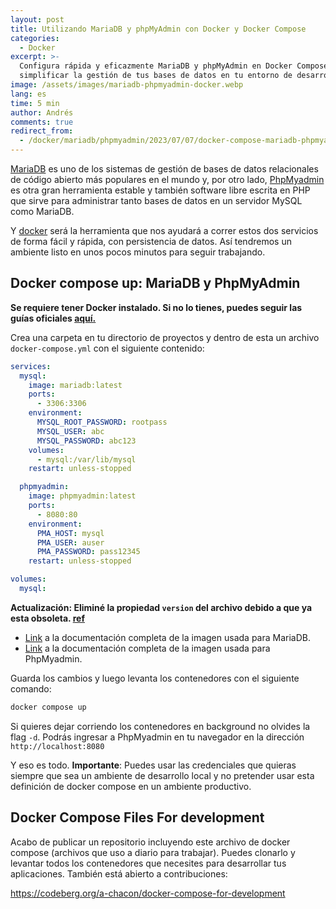 ```yaml
---
layout: post
title: Utilizando MariaDB y phpMyAdmin con Docker y Docker Compose
categories:
  - Docker
excerpt: >-
  Configura rápida y eficazmente MariaDB y phpMyAdmin en Docker Compose para
  simplificar la gestión de tus bases de datos en tu entorno de desarrollo.
image: /assets/images/mariadb-phpmyadmin-docker.webp
lang: es
time: 5 min
author: Andrés
comments: true
redirect_from:
  - /docker/mariadb/phpmyadmin/2023/07/07/docker-compose-mariadb-phpmyadmin.html
---
```


[MariaDB]("https://mariadb.org/es/") es uno de los sistemas de gestión de bases de datos relacionales de código abierto más populares en el mundo y, por otro lado, [PhpMyadmin](https://www.phpmyadmin.net/) es otra gran herramienta estable y también software libre escrita en PHP que sirve para administrar tanto bases de datos en un servidor MySQL como MariaDB.

Y [docker](https://www.docker.com") será la herramienta que nos ayudará a correr estos dos servicios de forma fácil y rápida, con persistencia de datos. Así tendremos un ambiente listo en unos pocos minutos para seguir trabajando.

## Docker compose up: MariaDB y PhpMyAdmin

**Se requiere tener Docker instalado. Si no lo tienes, puedes seguir las guías oficiales [aquí.](https://docs.docker.com/engine/install)**

Crea una carpeta en tu directorio de proyectos y dentro de esta un archivo `docker-compose.yml` con el siguiente contenido:

```yml
services:
  mysql:
    image: mariadb:latest
    ports:
      - 3306:3306
    environment:
      MYSQL_ROOT_PASSWORD: rootpass
      MYSQL_USER: abc
      MYSQL_PASSWORD: abc123
    volumes:
      - mysql:/var/lib/mysql
    restart: unless-stopped

  phpmyadmin:
    image: phpmyadmin:latest
    ports:
      - 8080:80
    environment:
      PMA_HOST: mysql
      PMA_USER: auser
      PMA_PASSWORD: pass12345
    restart: unless-stopped

volumes:
  mysql:
```

**Actualización: Eliminé la propiedad `version` del archivo debido a que ya esta obsoleta. [ref](https://github.com/compose-spec/compose-spec/blob/master/spec.md#version-top-level-element-obsolete)**

- [Link](https://hub.docker.com/_/mariadb) a la documentación completa de la imagen usada para MariaDB.
- [Link](https://hub.docker.com/_/phpmyadmin/) a la documentación completa de la imagen usada para PhpMyadmin.

Guarda los cambios y luego levanta los contenedores con el siguiente comando:

```bash
docker compose up
```

Si quieres dejar corriendo los contenedores en background no olvides la flag `-d`. Podrás ingresar a PhpMyadmin en tu navegador en la dirección `http://localhost:8080`

Y eso es todo. **Importante**: Puedes usar las credenciales que quieras siempre que sea un ambiente de desarrollo local y no pretender usar esta definición de docker compose en un ambiente productivo.

## Docker Compose Files For development

Acabo de publicar un repositorio incluyendo este archivo de docker compose (archivos que uso a diario para trabajar). Puedes clonarlo y levantar todos los contenedores que necesites para desarrollar tus aplicaciones. También está abierto a contribuciones:

<https://codeberg.org/a-chacon/docker-compose-for-development>
